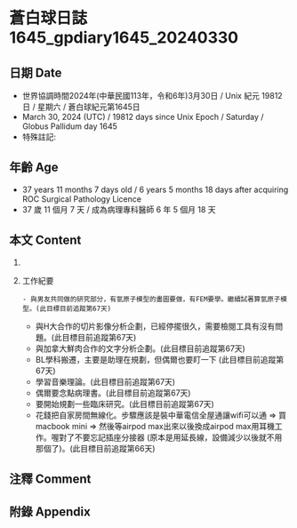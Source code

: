 [_metadata_:encoding]: - "utf-8"
[_metadata_:language]: - "zh-Hant-TW"
[_metadata_:fileformat]: - "markdown"
[_metadata_:MIME_type]: - "text/plain"
[_metadata_:markdown_version]: - "commonmark version 0.30"
[_metadata_:markdown_spec]: - "https://spec.commonmark.org/0.30/"

# 蒼白球日誌1645_gpdiary1645_20240330 #

## 日期 Date ##

* 世界協調時間2024年(中華民國113年，令和6年)3月30日 / Unix 紀元 19812 日 / 星期六 / 蒼白球紀元第1645日
* March 30, 2024 (UTC) / 19812 days since Unix Epoch / Saturday / Globus Pallidum day 1645
* 特殊註記:

## 年齡 Age ##

* 37 years 11 months 7 days old / 6 years 5 months 18 days after acquiring ROC Surgical Pathology Licence
* 37 歲 11 個月 7 天 / 成為病理專科醫師 6 年 5 個月 18 天

## 本文 Content ##

1. 

    
2. 工作紀要

       - 與男友共同做的研究部分，有氫原子模型的畫圖要做，有FEM要學。繼續試著算氫原子模型。(此目標目前追蹤第67天)
   - 與H大合作的切片影像分析企劃，已經停擺很久，需要檢閱工具有沒有問題。(此目標目前追蹤第67天)
   - 與加拿大鮮肉合作的文字分析企劃。(此目標目前追蹤第67天)
   - BL學科搬遷，主要是助理在規劃，但偶爾也要盯一下 (此目標目前追蹤第67天)
   - 學習音樂理論。(此目標目前追蹤第67天)
   - 偶爾要念點病理書。(此目標目前追蹤第67天)
   - 要開始規劃一些臨床研究。(此目標目前追蹤第67天)
   - 花錢把自家房間無線化。步驟應該是裝中華電信全屋通讓wifi可以通 => 買macbook mini => 然後等airpod max出來以後換成airpod max用耳機工作。喔對了不要忘記插座分接器 (原本是用延長線，設備減少以後就不用那個了)。(此目標目前追蹤第66天)


## 注釋 Comment ##


## 附錄 Appendix ##

